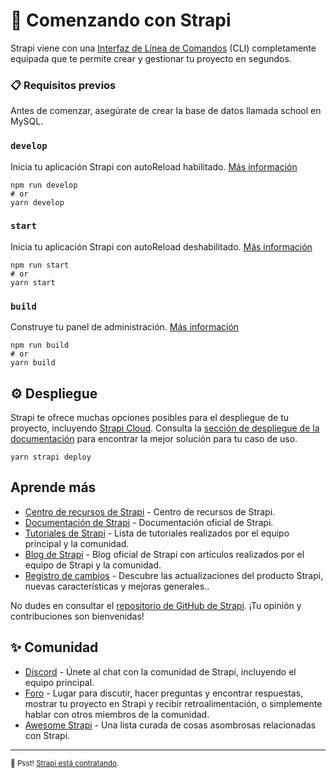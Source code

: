 # 🚀 Comenzando con Strapi

Strapi viene con una [Interfaz de Línea de Comandos](https://docs.strapi.io/dev-docs/cli) (CLI) completamente equipada que te permite crear y gestionar tu proyecto en segundos.

### 📋 Requisitos previos
Antes de comenzar, asegúrate de crear la base de datos llamada school en MySQL.

### `develop`

Inicia tu aplicación Strapi con autoReload habilitado. [Más información](https://docs.strapi.io/dev-docs/cli#strapi-develop)

```
npm run develop
# or
yarn develop
```

### `start`

Inicia tu aplicación Strapi con autoReload deshabilitado. [Más información](https://docs.strapi.io/dev-docs/cli#strapi-start)

```
npm run start
# or
yarn start
```

### `build`

Construye tu panel de administración. [Más información](https://docs.strapi.io/dev-docs/cli#strapi-build)

```
npm run build
# or
yarn build
```

## ⚙️ Despliegue

Strapi te ofrece muchas opciones posibles para el despliegue de tu proyecto, incluyendo [Strapi Cloud](https://cloud.strapi.io). Consulta la [sección de despliegue de la documentación](https://docs.strapi.io/dev-docs/deployment) para encontrar la mejor solución para tu caso de uso.

```
yarn strapi deploy
```

## Aprende más

- [Centro de recursos de Strapi](https://strapi.io/resource-center) - Centro de recursos de Strapi.
- [Documentación de Strapi](https://docs.strapi.io) - Documentación oficial de Strapi.
- [Tutoriales de Strapi](https://strapi.io/tutorials) - Lista de tutoriales realizados por el equipo principal y la comunidad.
- [Blog de Strapi](https://strapi.io/blog) - Blog oficial de Strapi con artículos realizados por el equipo de Strapi y la comunidad.
- [Registro de cambios](https://strapi.io/changelog) - Descubre las actualizaciones del producto Strapi, nuevas características y mejoras generales..

No dudes en consultar el [repositorio de GitHub de Strapi](https://github.com/strapi/strapi). ¡Tu opinión y contribuciones son bienvenidas!

## ✨ Comunidad

- [Discord](https://discord.strapi.io) - Únete al chat con la comunidad de Strapi, incluyendo el equipo principal.
- [Foro](https://forum.strapi.io/) - Lugar para discutir, hacer preguntas y encontrar respuestas, mostrar tu proyecto en Strapi y recibir retroalimentación, o simplemente hablar con otros miembros de la comunidad.
- [Awesome Strapi](https://github.com/strapi/awesome-strapi) - Una lista curada de cosas asombrosas relacionadas con Strapi.

---

<sub>🤫 Psst! [Strapi está contratando](https://strapi.io/careers).</sub>

